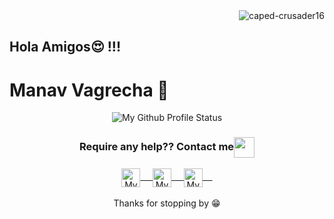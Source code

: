 <div align="right">
  <img src="https://komarev.com/ghpvc/?username=caped-crusader16&label=PROFILE+VIEWS&color=red" alt="caped-crusader16">
</div>

## Hola Amigos:heart_eyes: !!!

# Manav Vagrecha :star2:

<p align="center">
<img align="center" src="https://github-readme-stats.vercel.app/api?username=caped-crusader16&&show_icons=true&theme=radical" alt="My Github Profile Status">
</p>  

<div align="center">
  <h3 align="center">Require any help?? Contact me<img align="center" src="https://github.com/caped-crusader16/caped-crusader16/master/Handshake.gif" height="33px" /></h3> 
</div>
<p align="center">
 <a href="https://www.linkedin.com/in/manav-vagrecha-03160819b/" target="blank">
  <img align="center" alt="My LinkedIn" width="30px" src="https://www.vectorlogo.zone/logos/linkedin/linkedin-icon.svg" /> &nbsp; &nbsp;
 </a>
 <a href="https://www.instagram.com/mv0016" target="blank">
  <img align="center" alt="My Instagram" width="30px" src="https://www.vectorlogo.zone/logos/instagram/instagram-icon.svg" /> &nbsp; &nbsp;
 </a>
 <a href="https://twitter.com/ManavVagrecha" target="blank">
  <img align="center" alt="My Twitter" width="30px" src="https://www.vectorlogo.zone/logos/twitter/twitter-official.svg" /> &nbsp; &nbsp;
 </a>
  <br/>
  <br/>
  Thanks for stopping by 😁<br/>
</p>
